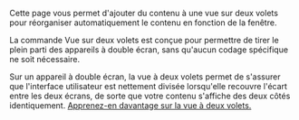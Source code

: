 ﻿ Cette page vous permet d'ajouter du contenu à une vue sur deux volets pour réorganiser automatiquement le contenu en fonction de la fenêtre.

 La commande Vue sur deux volets est conçue pour permettre de tirer le plein parti des appareils à double écran, sans qu'aucun codage spécifique ne soit nécessaire.

 Sur un appareil à double écran, la vue à deux volets permet de s'assurer que l'interface utilisateur est nettement divisée lorsqu'elle recouvre l'écart entre les deux écrans, de sorte que votre contenu s'affiche des deux côtés identiquement.  [Apprenez-en davantage sur la vue à deux volets.](https://docs.microsoft.com/windows/uwp/design/controls-and-patterns/two-pane-view)
